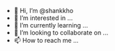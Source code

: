 - 👋 Hi, I’m @shankkho
- 👀 I’m interested in ...
- 🌱 I’m currently learning ...
- 💞️ I’m looking to collaborate on ...
- 📫 How to reach me ...

<!---
shankkho/shankkho is a ✨ special ✨ repository because its `README.md` (this file) appears on your GitHub profile.
You can click the Preview link to take a look at your changes.
--->
